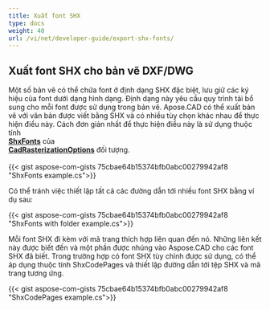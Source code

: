 ```yaml
---  
title: Xuất font SHX  
type: docs  
weight: 40  
url: /vi/net/developer-guide/export-shx-fonts/  
---  
```

  
## **Xuất font SHX cho bản vẽ DXF/DWG**  
  
Một số bản vẽ có thể chứa font ở định dạng SHX đặc biệt, lưu giữ các ký hiệu của font dưới dạng hình dạng. Định dạng này yêu cầu quy trình tải bổ sung cho mỗi font được sử dụng trong bản vẽ. Apose.CAD có thể xuất bản vẽ với văn bản được viết bằng SHX và có nhiều tùy chọn khác nhau để thực hiện điều này. Cách đơn giản nhất để thực hiện điều này là sử dụng thuộc tính  
[**ShxFonts**](https://reference.aspose.com/cad/net/aspose.cad.imageoptions/cadrasterizationoptions/shxfonts/) của  
[**CadRasterizationOptions**](https://reference.aspose.com/cad/net/aspose.cad.imageoptions/cadrasterizationoptions/) đối tượng.  
     
{{< gist aspose-com-gists 75cbae64b15374bfb0abc00279942af8 "ShxFonts example.cs">}}  
  
Có thể tránh việc thiết lập tất cả các đường dẫn tới nhiều font SHX bằng ví dụ sau:  
  
{{< gist aspose-com-gists 75cbae64b15374bfb0abc00279942af8 "ShxFonts with folder example.cs">}}  
  
Mỗi font SHX đi kèm với mã trang thích hợp liên quan đến nó. Những liên kết này được biết đến và một phần được nhúng vào Aspose.CAD cho các font SHX đã biết. Trong trường hợp có font SHX tùy chỉnh được sử dụng, có thể áp dụng thuộc tính ShxCodePages và thiết lập đường dẫn tới tệp SHX và mã trang tương ứng.  
   
{{< gist aspose-com-gists 75cbae64b15374bfb0abc00279942af8 "ShxCodePages example.cs">}}
